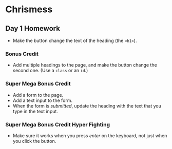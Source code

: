 # Chrismess

## Day 1 Homework

* Make the button change the text of the heading (the `<h1>`).

### Bonus Credit

* Add multiple headings to the page, and make the button change the second one. (Use a `class` or an `id`.)

### Super Mega Bonus Credit

* Add a form to the page.
* Add a text input to the form.
* When the form is _submitted_, update the heading with the text that you type in the text input.

### Super Mega Bonus Credit Hyper Fighting

* Make sure it works when you press _enter_ on the keyboard, not just when you click the button.